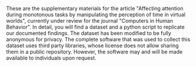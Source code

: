 These are the supplementary materials for the article "Affecting attention during monotonous tasks by manipulating the perception of time in virtual worlds", currently under review for the journal "Computers in Human Behavior". In detail, you will find a dataset and a python script to replicate our documented findings. The dataset has been modified to be fully anonymous for privacy. 
The complete software that was used to collect this dataset uses third party libraries, whose license does not allow sharing them in a public repository. However, the software may and will be made available to individuals upon request.
